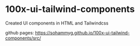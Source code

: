 # 100x-ui-tailwind-components
Created UI components in HTML and Tailwindcss

github pages: https://sohammyg.github.io/100x-ui-tailwind-components/src/
